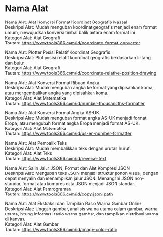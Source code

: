 # Nama Alat

Nama Alat: Alat Konversi Format Koordinat Geografis Massal  
Deskripsi Alat: Mudah mengubah koordinat geografis menjadi enam format umum, mewujudkan konversi timbal balik antara enam format ini  
Kategori Alat: Alat Geografi  
Tautan: https://www.tools366.com/id/coordinate-format-converter

Nama Alat: Plotter Posisi Relatif Koordinat Geografis  
Deskripsi Alat: Plot posisi relatif koordinat geografis berdasarkan lintang dan bujur  
Kategori Alat: Alat Geografi  
Tautan: https://www.tools366.com/id/coordinate-relative-position-drawing

Nama Alat: Alat Konversi Format Ribuan Angka  
Deskripsi Alat: Mudah mengubah angka ke format yang dipisahkan koma, atau mengembalikan angka yang dipisahkan koma.  
Kategori Alat: Alat Matematika  
Tautan: https://www.tools366.com/id/number-thousandths-formatter

Nama Alat: Alat Konversi Format Angka AS-UK  
Deskripsi Alat: Mudah mengubah format angka AS-UK menjadi format Eropa, atau mengubah format angka Eropa menjadi format AS-UK.  
Kategori Alat: Alat Matematika  
Tautan: https://www.tools366.com/id/us-en-number-formatter

Nama Alat: Alat Pembalik Teks  
Deskripsi Alat: Mudah membalikkan teks dengan urutan huruf.  
Kategori Alat: Alat Teks  
Tautan: https://www.tools366.com/id/reverse-text

Nama Alat: Salin Jalur JSON, Format dan Alat Kompresi JSON  
Deskripsi Alat: Mengubah teks JSON menjadi struktur pohon visual, dengan cepat menyalin dan menampilkan jalur JSON. Menangani JSON non-standar, format atau kompres data JSON menjadi JSON standar.  
Kategori Alat: Alat Pemrograman  
Tautan: https://www.tools366.com/id/copy-json-path

Nama Alat: Alat Ekstraksi dan Tampilan Rasio Warna Gambar Online  
Deskripsi Alat: Unggah gambar, analisis warna utama dalam gambar, warna utama, hitung informasi rasio warna gambar, dan tampilkan distribusi warna di kanvas.  
Kategori Alat: Alat Gambar  
Tautan: https://www.tools366.com/id/image-color-ratio

